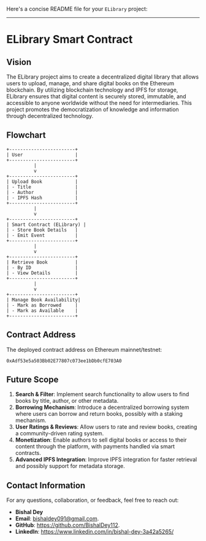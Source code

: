 Here's a concise README file for your `ELibrary` project:

---

# ELibrary Smart Contract

## Vision

The ELibrary project aims to create a decentralized digital library that allows users to upload, manage, and share digital books on the Ethereum blockchain. By utilizing blockchain technology and IPFS for storage, ELibrary ensures that digital content is securely stored, immutable, and accessible to anyone worldwide without the need for intermediaries. This project promotes the democratization of knowledge and information through decentralized technology.

## Flowchart

```plaintext
+------------------------+
| User                   |
+------------------------+
          |
          v
+------------------------+
| Upload Book            |
| - Title                |
| - Author               |
| - IPFS Hash            |
+------------------------+
          |
          v
+------------------------+
| Smart Contract (ELibrary) |
| - Store Book Details   |
| - Emit Event           |
+------------------------+
          |
          v
+------------------------+
| Retrieve Book          |
| - By ID                |
| - View Details         |
+------------------------+
          |
          v
+------------------------+
| Manage Book Availability|
| - Mark as Borrowed     |
| - Mark as Available    |
+------------------------+
```

## Contract Address

The deployed contract address on Ethereum mainnet/testnet:

```plaintext
0xAdf53e5a503Bb02E77807c073ee1bDb0cfE703A0
```

## Future Scope

1. **Search & Filter**: Implement search functionality to allow users to find books by title, author, or other metadata.
2. **Borrowing Mechanism**: Introduce a decentralized borrowing system where users can borrow and return books, possibly with a staking mechanism.
3. **User Ratings & Reviews**: Allow users to rate and review books, creating a community-driven rating system.
4. **Monetization**: Enable authors to sell digital books or access to their content through the platform, with payments handled via smart contracts.
5. **Advanced IPFS Integration**: Improve IPFS integration for faster retrieval and possibly support for metadata storage.

## Contact Information

For any questions, collaboration, or feedback, feel free to reach out:

- **Bishal Dey**  
- **Email**: bishaldey091@gmail.com.
- **GitHub**: https://github.com/BishalDey112.
- **LinkedIn**: https://www.linkedin.com/in/bishal-dey-3a42a5265/  



